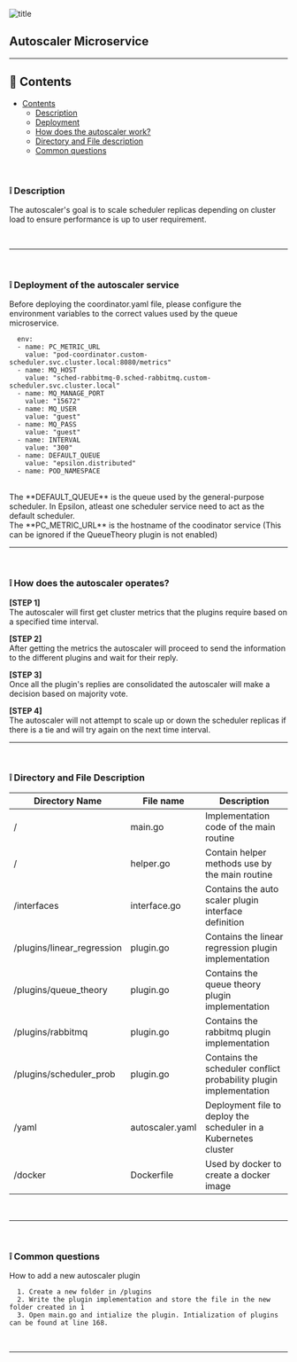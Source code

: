 ![title](https://alexneo.net/epsilon/autoscaler.png "Autoscaler")
## Autoscaler Microservice

---

## :page_facing_up: Contents
- [Contents](#contents)
  - [Description](#desc)
  - [Deployment](#deploy)
  - [How does the autoscaler work?](#algo)
  - [Directory and File description](#dir)
  - [Common questions](#qna)


<br>

<a name="desc"/></a> 
### :grey_exclamation: Description

The autoscaler's goal is to scale scheduler replicas depending on cluster load to ensure performance is up to user requirement.

<br>

---


<br>

<a name="deploy"/></a> 
### :grey_exclamation: Deployment of the autoscaler service

Before deploying the coordinator.yaml file, please configure the environment variables to the correct values used by the queue microservice.

      env:
      - name: PC_METRIC_URL
        value: "pod-coordinator.custom-scheduler.svc.cluster.local:8080/metrics"
      - name: MQ_HOST
        value: "sched-rabbitmq-0.sched-rabbitmq.custom-scheduler.svc.cluster.local"
      - name: MQ_MANAGE_PORT
        value: "15672"
      - name: MQ_USER
        value: "guest"
      - name: MQ_PASS
        value: "guest"
      - name: INTERVAL
        value: "300"
      - name: DEFAULT_QUEUE
        value: "epsilon.distributed"
      - name: POD_NAMESPACE

<br>
The **DEFAULT_QUEUE** is the queue used by the general-purpose scheduler. In Epsilon, atleast one scheduler service need to act as the default scheduler.
<br>
The **PC_METRIC_URL** is the hostname of the coodinator service (This can be ignored if the QueueTheory plugin is not enabled)

---

<br>

<a name="work"/></a> 
### :grey_exclamation: How does the autoscaler operates?

**[STEP 1]**
<br>
The autoscaler will first get cluster metrics that the plugins require based on a specified time interval.

**[STEP 2]**
<br>
After getting the metrics the autoscaler will proceed to send the information to the different plugins and wait for their reply.

**[STEP 3]**
<br>
Once all the plugin's replies are consolidated the autoscaler will make a decision based on majority vote. 

**[STEP 4]**
<br>
The autoscaler will not attempt to scale up or down the scheduler replicas if there is a tie and will try again on the next time interval.
<br>

---

<br>

<a name="dir"/></a> 
### :grey_exclamation: Directory and File Description

| Directory Name             | File name       | Description                                                       |
|----------------------------|-----------------|-------------------------------------------------------------------|
| /                          | main.go         | Implementation code of the main routine                           |
| /                          | helper.go       | Contain helper methods use by the main routine                    |
| /interfaces                | interface.go    | Contains the auto scaler plugin interface definition              |
| /plugins/linear_regression | plugin.go       | Contains the linear regression plugin implementation              |
| /plugins/queue_theory      | plugin.go       | Contains the queue theory plugin implementation                   |
| /plugins/rabbitmq          | plugin.go       | Contains the rabbitmq plugin implementation                       |
| /plugins/scheduler_prob    | plugin.go       | Contains the scheduler conflict probability plugin implementation |
| /yaml                      | autoscaler.yaml | Deployment file to deploy the scheduler in a Kubernetes cluster   |
| /docker                    | Dockerfile      | Used by docker to create a docker image                           |

<br>

---

<br>

<a name="qna"/></a> 
### :grey_exclamation: Common questions

<dl>
  <dt>How to add a new autoscaler plugin</dt>
  
      1. Create a new folder in /plugins
      2. Write the plugin implementation and store the file in the new folder created in 1
      3. Open main.go and intialize the plugin. Intialization of plugins can be found at line 168. 

</dl>

<br>

---
